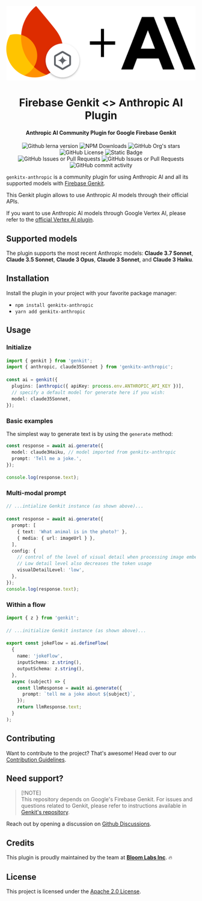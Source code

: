 ![Firebase Genkit + Anthropic AI](https://github.com/BloomLabsInc/genkit-plugins/blob/main/assets/genkit-anthropic.png?raw=true)

<h1 align="center">Firebase Genkit <> Anthropic AI Plugin</h1>

<h4 align="center">Anthropic AI Community Plugin for Google Firebase Genkit</h4>

<div align="center">
   <img alt="Github lerna version" src="https://img.shields.io/github/lerna-json/v/BloomLabsInc/genkit-plugins?label=version">
   <img alt="NPM Downloads" src="https://img.shields.io/npm/dw/genkitx-anthropic">
   <img alt="GitHub Org's stars" src="https://img.shields.io/github/stars/BloomLabsInc?style=social">
   <img alt="GitHub License" src="https://img.shields.io/github/license/BloomLabsInc/genkit-plugins">
   <img alt="Static Badge" src="https://img.shields.io/badge/yes-a?label=maintained">
</div>

<div align="center">
   <img alt="GitHub Issues or Pull Requests" src="https://img.shields.io/github/issues/BloomLabsInc/genkit-plugins?color=blue">
   <img alt="GitHub Issues or Pull Requests" src="https://img.shields.io/github/issues-pr/BloomLabsInc/genkit-plugins?color=blue">
   <img alt="GitHub commit activity" src="https://img.shields.io/github/commit-activity/m/BloomLabsInc/genkit-plugins">
</div>

`genkitx-anthropic` is a community plugin for using Anthropic AI and all its supported models with [Firebase Genkit](https://github.com/firebase/genkit).

This Genkit plugin allows to use Anthropic AI models through their official APIs.

If you want to use Anthropic AI models through Google Vertex AI, please refer
to the [official Vertex AI plugin](https://www.npmjs.com/package/@genkit-ai/vertexai).

## Supported models

The plugin supports the most recent Anthropic models:
**Claude 3.7 Sonnet**, **Claude 3.5 Sonnet**, **Claude 3 Opus**, **Claude 3 Sonnet**, and **Claude 3 Haiku**.

## Installation

Install the plugin in your project with your favorite package manager:

- `npm install genkitx-anthropic`
- `yarn add genkitx-anthropic`

## Usage

### Initialize

```typescript
import { genkit } from 'genkit';
import { anthropic, claude35Sonnet } from 'genkitx-anthropic';

const ai = genkit({
  plugins: [anthropic({ apiKey: process.env.ANTHROPIC_API_KEY })],
  // specify a default model for generate here if you wish:
  model: claude35Sonnet,
});
```

### Basic examples

The simplest way to generate text is by using the `generate` method:

```typescript
const response = await ai.generate({
  model: claude3Haiku, // model imported from genkitx-anthropic
  prompt: 'Tell me a joke.',
});

console.log(response.text);
```

### Multi-modal prompt

```typescript
// ...intialize Genkit instance (as shown above)...

const response = await ai.generate({
  prompt: [
    { text: 'What animal is in the photo?' },
    { media: { url: imageUrl } },
  ],
  config: {
    // control of the level of visual detail when processing image embeddings
    // Low detail level also decreases the token usage
    visualDetailLevel: 'low',
  },
});
console.log(response.text);
```

### Within a flow

```typescript
import { z } from 'genkit';

// ...initialize Genkit instance (as shown above)...

export const jokeFlow = ai.defineFlow(
  {
    name: 'jokeFlow',
    inputSchema: z.string(),
    outputSchema: z.string(),
  },
  async (subject) => {
    const llmResponse = await ai.generate({
      prompt: `tell me a joke about ${subject}`,
    });
    return llmResponse.text;
  }
);
```

## Contributing

Want to contribute to the project? That's awesome! Head over to our [Contribution Guidelines](CONTRIBUTING.md).

## Need support?

> \[!NOTE\]\
> This repository depends on Google's Firebase Genkit. For issues and questions related to Genkit, please refer to instructions available in [Genkit's repository](https://github.com/firebase/genkit).

Reach out by opening a discussion on [Github Discussions](https://github.com/BloomLabsInc/genkitx-openai/discussions).

## Credits

This plugin is proudly maintained by the team at [**Bloom Labs Inc**](https://github.com/BloomLabsInc). 🔥

## License

This project is licensed under the [Apache 2.0 License](https://github.com/BloomLabsInc/genkit-plugins/blob/main/LICENSE).
